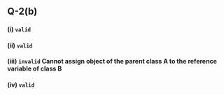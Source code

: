 ## Q-2(b)
#### (i)     `valid`
#### (ii)    `valid`
#### (iii)   `invalid`  Cannot assign object of the parent class A to the reference variable of class B
#### (iv)    `valid`